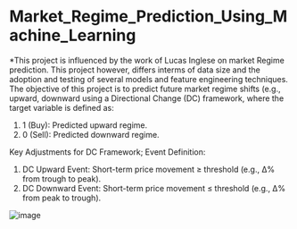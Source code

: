 # Market_Regime_Prediction_Using_Machine_Learning
*This project is influenced by the work of Lucas Inglese on market Regime prediction. This project however, differs interms of data size and the adoption and testing of several models and feature engineering techniques.
The objective of this project is to predict future market regime shifts (e.g., upward, downward using a Directional Change (DC) framework, where the target variable is defined as:

1. 1 (Buy): Predicted upward regime.
2. 0 (Sell): Predicted downward regime.

Key Adjustments for DC Framework; Event Definition:
1. DC Upward Event: Short-term price movement ≥ threshold (e.g., Δ% from trough to peak).
2. DC Downward Event: Short-term price movement ≤ threshold (e.g., Δ% from peak to trough).

 ![image](https://github.com/user-attachments/assets/d0b5828f-6eb5-4839-b2f4-ca1624e0d875)
  
